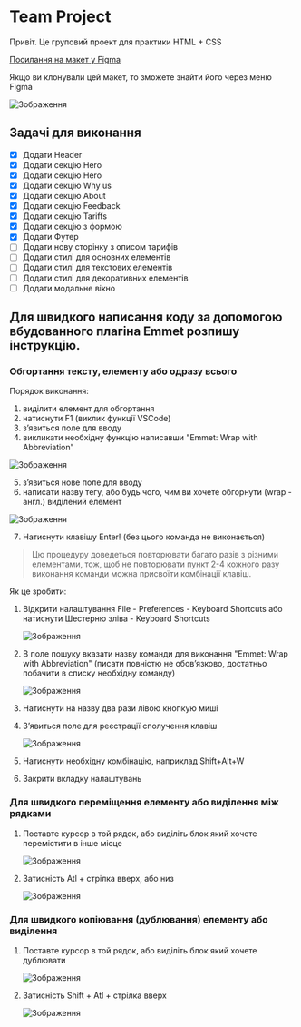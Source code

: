 # Team Project
Привіт. Це груповий проект для практики HTML + CSS

[Посилання на макет у Figma](https://www.figma.com/file/67mnimnDXNldtaekTSsLwh/World.net(2.0)?type=design&mode=design&t=TQtCli48Uzq4xXGI-0)

Якщо ви клонували цей макет, то зможете знайти його через меню Figma

![Зображення](https://i.imgur.com/nHenvLL.png)

## Задачі для виконання
- [X] Додати Header
- [X] Додати секцію Hero
- [X] Додати секцію Hero
- [x] Додати секцію Why us
- [x] Додати секцію About
- [x] Додати секцію Feedback
- [x] Додати секцію Tariffs
- [x] Додати секцію з формою
- [x] Додати Футер
- [ ] Додати нову сторінку з описом тарифів
- [ ] Додати стилі для основних елементів
- [ ] Додати стилі для текстових елементів
- [ ] Додати стилі для декоративних елементів
- [ ] Додати модальне вікно

## Для швидкого написання коду за допомогою вбудованного плагіна Emmet розпишу інструкцію.

### Обгортання тексту, елементу або одразу всього
Порядок виконання:
1) виділити елемент для обгортання
2) натиснути F1 (виклик функції VSCode)
3) з’явиться поле для вводу
4) викликати необхідну функцію написавши "Emmet: Wrap with Abbreviation"

![Зображення](https://i.imgur.com/ovetkiR.png)

5) з’явиться нове поле для вводу
6) написати назву тегу, або будь чого, чим ви хочете обгорнути (wrap - англ.) виділений елемент

![Зображення](https://i.imgur.com/dshuydS.png)

7) Натиснути клавішу Enter! (без цього команда не виконається)

> Цю процедуру доведеться повторювати багато разів з різними елементами, тож, щоб не повторювати пункт 2-4 кожного разу виконання команди можна присвоїти комбінації клавіш.

Як це зробити:
1) Відкрити налаштування
   File - Preferences - Keyboard Shortcuts або натиснути Шестерню зліва - Keyboard Shortcuts

   ![Зображення](https://i.imgur.com/poHuoEH.png)

2) В поле пошуку вказати назву команди для виконання "Emmet: Wrap with Abbreviation" (писати повністю не обов’язково, достатньо побачити в списку необхідну команду)

    ![Зображення](https://i.imgur.com/reNI6hG.png)

3) Натиснути на назву два рази лівою кнопкую миші
4) З’явиться поле для реєстрації сполучення клавіш

    ![Зображення](https://i.imgur.com/szVhpgB.png)

5) Натиснути необхідну комбінацію, наприклад Shift+Alt+W
6) Закрити вкладку налаштувань

### Для швидкого переміщення елементу або виділення між рядками
1) Поставте курсор в той рядок, або виділіть блок який хочете перемістити в інше місце

    ![Зображення](https://i.imgur.com/EcGmBbi.png)

2) Затисність Atl + стрілка вверх, або низ

    ![Зображення](https://i.imgur.com/UoKDXf3.png)

### Для швидкого копіювання (дублювання) елементу або виділення
1) Поставте курсор в той рядок, або виділіть блок який хочете дублювати

    ![Зображення](https://i.imgur.com/mUwupLo.png)

2) Затисність Shift + Atl + стрілка вверх

    ![Зображення](https://i.imgur.com/HcDBwqr.png)